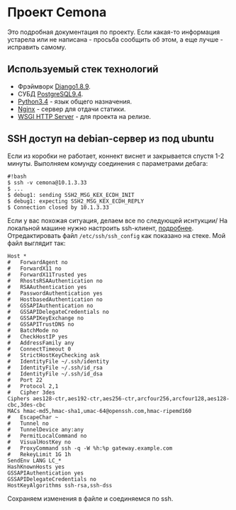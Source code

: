 # Проект Cemona

Это подробная документация по проекту. Если какая-то информация устарела или не написана - просьба сообщить об этом, а еще лучше - исправить самому.

## Используемый стек технологий

* Фрэймворк [Django1.8.9](https://www.djangoproject.com/).
* СУБД [PostgreSQL9.4](http://www.postgresql.org/).
* [Python3.4](https://www.python.org/) - язык общего назначения.
* [Nginx](http://nginx.org/ru/) - сервер для отдачи статики.
* [WSGI HTTP Server](http://gunicorn.org/) - для проекта на релизе.

## SSH доступ на debian-сервер из под ubuntu

Если из коробки не работает, коннект виснет и закрывается спустя 1-2 минуты. Выполняем комунду соединения с параметрами дебага:
```
#!bash
$ ssh -v cemona@10.1.3.33
$ ...
$ debug1: sending SSH2_MSG_KEX_ECDH_INIT
$ debug1: expecting SSH2_MSG_KEX_ECDH_REPLY
$ Connection closed by 10.1.3.33
```
Если у вас похожая ситуация, делаем все по следующей иснтукции/
На локальной машине нужно настроить ssh-клиент, [подробнее](http://superuser.com/questions/699530/git-pull-does-nothing-git-push-just-hangs-debug1-expecting-ssh2-msg-kex-ecd).
Отредактировать файл ```/etc/ssh/ssh_config``` как показано на стеке.
Мой файл выглядит так:

    Host *
    #   ForwardAgent no
    #   ForwardX11 no
    #   ForwardX11Trusted yes
    #   RhostsRSAAuthentication no
    #   RSAAuthentication yes
    #   PasswordAuthentication yes
    #   HostbasedAuthentication no
    #   GSSAPIAuthentication no
    #   GSSAPIDelegateCredentials no
    #   GSSAPIKeyExchange no
    #   GSSAPITrustDNS no
    #   BatchMode no
    #   CheckHostIP yes
    #   AddressFamily any
    #   ConnectTimeout 0
    #   StrictHostKeyChecking ask
    #   IdentityFile ~/.ssh/identity
    #   IdentityFile ~/.ssh/id_rsa
    #   IdentityFile ~/.ssh/id_dsa
    #   Port 22
    #   Protocol 2,1
    #   Cipher 3des
    Ciphers aes128-ctr,aes192-ctr,aes256-ctr,arcfour256,arcfour128,aes128-cbc,3des-cbc
    MACs hmac-md5,hmac-sha1,umac-64@openssh.com,hmac-ripemd160
    #   EscapeChar ~
    #   Tunnel no
    #   TunnelDevice any:any
    #   PermitLocalCommand no
    #   VisualHostKey no
    #   ProxyCommand ssh -q -W %h:%p gateway.example.com
    #   RekeyLimit 1G 1h
    SendEnv LANG LC_*
    HashKnownHosts yes
    GSSAPIAuthentication yes
    GSSAPIDelegateCredentials no
    HostKeyAlgorithms ssh-rsa,ssh-dss

Сохраняем изменения в файле и соединяемся по ssh.